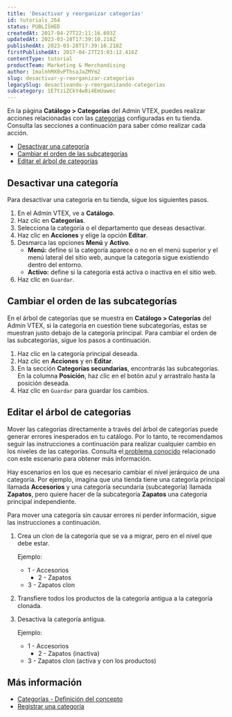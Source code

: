 ```yaml
---
title: 'Desactivar y reorganizar categorías'
id: tutorials_264
status: PUBLISHED
createdAt: 2017-04-27T22:11:16.693Z
updatedAt: 2023-03-28T17:39:10.218Z
publishedAt: 2023-03-28T17:39:10.218Z
firstPublishedAt: 2017-04-27T23:03:12.416Z
contentType: tutorial
productTeam: Marketing & Merchandising
author: 1malnhMX0vPThsaJaZMYm2
slug: desactivar-y-reorganizar-categorias
legacySlug: desactivando-y-reorganizando-categorias
subcategory: 1E7tziZCkY4w8i4EmUuwec
---
```


En la página **Catálogo > Categorías** del Admin VTEX, puedes realizar acciones relacionadas con las [categorías](https://help.vtex.com/pt/tutorial/cadastrando-categoria) configuradas en tu tienda. Consulta las secciones a continuación para saber cómo realizar cada acción.

- [Desactivar una categoría](#desactivar-una-categoria)
- [Cambiar el orden de las subcategorías](#cambiar-el-orden-de-las-subcategorias)
- [Editar el árbol de categorías](#editar-el-arbol-de-categorias)

## Desactivar una categoría

Para desactivar una categoría en tu tienda, sigue los siguientes pasos.

1.	En el Admin VTEX, ve a **Catálogo**.
2.	Haz clic en **Categorías**.
3.	Selecciona la categoría o el departamento que deseas desactivar.
4.	Haz clic en **Acciones** y elige la opción **Editar**.
5.	Desmarca las opciones **Menú** y **Activo**.
    - **Menú:** define si la categoría aparece o no en el menú superior y el menú lateral del sitio web, aunque la categoría sigue existiendo dentro del entorno.
    - **Activo:** define si la categoría está activa o inactiva en el sitio web.
6.	Haz clic en `Guardar`.

## Cambiar el orden de las subcategorías

En el árbol de categorías que se muestra en **Catálogo > Categorías** del Admin VTEX, si la categoría en cuestión tiene subcategorías, estas se muestran justo debajo de la categoría principal. Para cambiar el orden de las subcategorías, sigue los pasos a continuación.

1.	Haz clic en la categoría principal deseada.
2.	Haz clic en **Acciones** y en **Editar**.
3.	En la sección **Categorías secundarias**, encontrarás las subcategorías. En la columna **Posición**, haz clic en el botón azul y arrastralo hasta la posición deseada.
4.	Haz clic en `Guardar` para guardar los cambios.

## Editar el árbol de categorias

<div class="alert alert-warning">
  <p>Mover las categorías directamente a través del árbol de categorías puede generar errores inesperados en tu catálogo. Por lo tanto, te recomendamos seguir las instrucciones a continuación para realizar cualquier cambio en los niveles de las categorías. Consulta el<a href="https://help.vtex.com/es/known-issues/mover-categorias-genera-comportamientos-inesperados-en-el-arbol-de--6JSa9nnYoAAUQO1zPtzfZD"> problema conocido</a> relacionado con este escenario para obtener más información.</p>
</div>

Hay escenarios en los que es necesario cambiar el nivel jerárquico de una categoría. Por ejemplo, imagina que una tienda tiene una categoría principal llamada **Accesorios** y una categoría secundaria (subcategoría) llamada **Zapatos**, pero quiere hacer de la subcategoría **Zapatos** una categoría principal independiente.

Para mover una categoría sin causar errores ni perder información, sigue las instrucciones a continuación.

1.	Crea un clon de la categoría que se va a migrar, pero en el nivel que debe estar.

    Ejemplo:

    * 1 - Accesorios
        * 2 - Zapatos
    * 3 - Zapatos clon

2.	Transfiere todos los productos de la categoría antigua a la categoría clonada.
3.	Desactiva la categoría antigua.

    Ejemplo:

    * 1 - Accesorios
        * 2 - Zapatos (inactiva)
    * 3 - Zapatos clon (activa y con los productos)

## Más información

- [Categorías - Definición del concepto](https://help.vtex.com/es/tracks/catalogo-101--5AF0XfnjfWeopIFBgs3LIQ/2gkZDjXRqfsq62TlAkj4uf)
- [Registrar una categoría](https://help.vtex.com/es/tutorial/registrar-categoria--tutorials_206)


